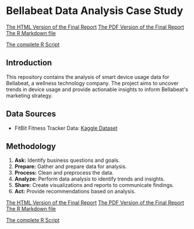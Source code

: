 # Bellabeat Data Analysis Case Study

[The HTML Version of the Final Report](https://github.com/SCharithAtt/Data-analysis-project-for-bellabeat/blob/main/Final.html)
[The PDF Version of the Final Report](https://github.com/SCharithAtt/Data-analysis-project-for-bellabeat/blob/main/Final%20Report%20PDF.pdf)
[The R Markdown file](https://github.com/SCharithAtt/Data-analysis-project-for-bellabeat/blob/main/Final.Rmd)

[The complete R Script](https://github.com/SCharithAtt/Data-analysis-project-for-bellabeat/blob/main/Project%20Script.R)

## Introduction
This repository contains the analysis of smart device usage data for Bellabeat, a wellness technology company. The project aims to uncover trends in device usage and provide actionable insights to inform Bellabeat's marketing strategy.

## Data Sources
- FitBit Fitness Tracker Data: [Kaggle Dataset](https://www.kaggle.com/datasets/arashnic/fitbit)


## Methodology
1. **Ask:** Identify business questions and goals.
2. **Prepare:** Gather and prepare data for analysis.
3. **Process:** Clean and preprocess the data.
4. **Analyze:** Perform data analysis to identify trends and insights.
5. **Share:** Create visualizations and reports to communicate findings.
6. **Act:** Provide recommendations based on analysis.

[The HTML Version of the Final Report](https://github.com/SCharithAtt/Data-analysis-project-for-bellabeat/blob/main/Final.html)
[The PDF Version of the Final Report](https://github.com/SCharithAtt/Data-analysis-project-for-bellabeat/blob/main/Final%20Report%20PDF.pdf)
[The R Markdown file](https://github.com/SCharithAtt/Data-analysis-project-for-bellabeat/blob/main/Final.Rmd)

[The complete R Script](https://github.com/SCharithAtt/Data-analysis-project-for-bellabeat/blob/main/Project%20Script.R)



